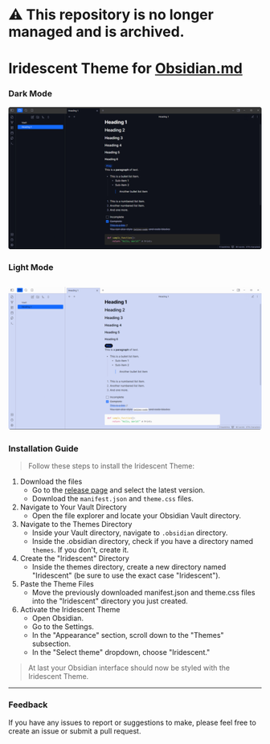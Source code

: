 # ⚠️ This repository is no longer managed and is archived.
# Iridescent Theme for [Obsidian.md](https://obsidian.md/)
### Dark Mode
![Dark Mode](/dark.png)
### Light Mode
![Light Mode](/light.png)
---
### Installation Guide
> Follow these steps to install the Iridescent Theme:
1. Download the files
    - Go to the [release page](https://github.com/vesnex/obsidian-iridescent/releases) and select the latest version.
    - Download the `manifest.json` and `theme.css` files.
2. Navigate to Your Vault Directory
    - Open the file explorer and locate your Obsidian Vault directory.
3. Navigate to the Themes Directory
    - Inside your Vault directory, navigate to `.obsidian` directory.
    - Inside the .obsidian directory, check if you have a directory named `themes`. If you don't, create it.
4. Create the "Iridescent" Directory
    - Inside the themes directory, create a new directory named "Iridescent" (be sure to use the exact case "Iridescent").
5. Paste the Theme Files
    - Move the previously downloaded manifest.json and theme.css files into the "Iridescent" directory you just created.
6. Activate the Iridescent Theme
    - Open Obsidian.
    - Go to the Settings.
    - In the "Appearance" section, scroll down to the "Themes" subsection.
    - In the "Select theme" dropdown, choose "Iridescent."
> At last your Obsidian interface should now be styled with the Iridescent Theme.
---
### Feedback
If you have any issues to report or suggestions to make, please feel free to create an issue or submit a pull request.